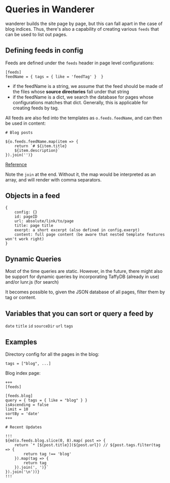 # Queries in Wanderer

wanderer builds the site page by page, but this can fall apart in the case of blog indices. Thus, there's also a capability of creating various `feeds` that can be used to list out pages.

## Defining feeds in config

Feeds are defined under the `feeds` header in page level configurations:

```
[feeds]
feedName = { tags = { like = 'feedTag' }  }
```

* if the feedName is a string, we assume that the feed should be made of the files whose **source directories** fall under that string
* if the feedName is a dict, we search the database for pages whose configurations matches that dict. Generally, this is applicable for creating feeds by tag.

All feeds are also fed into the templates as `o.feeds.feedName`, and can then be used in content:

```
# Blog posts

${o.feeds.feedName.map(item => {
    return `# ${item.title}
    ${item.description}`
}).join('')}
```

[Reference](https://benfrain.com/html-templating-with-vanilla-javascript-es2015-template-literals/#h-H2_2)

Note the `join` at the end. Without it, the map would be interpreted as an array, and will render with comma separators.

## Objects in a feed

```
{
    config: {}
    id: pageID
    url: absolute/link/to/page
    title: page title
    exerpt: a short excerpt (also defined in config.exerpt)
    content: full page content (be aware that nested template features won't work right)
}
```

## Dynamic Queries

Most of the time queries are static. However, in the future, there might also be support for dynamic queries by incorporating TaffyDB (already in use) and/or lunr.js (for search)

It becomes possible to, given the JSON database of all pages, filter them by tag or content.

## Variables that you can sort or query a feed by

`date`
`title`
`id`
`sourceDir`
`url`
`tags`

## Examples

Directory config for all the pages in the blog:
```
tags = ["blog", ...]
```

Blog index page:
```
+++
[feeds]

[feeds.blog]
query = { tags = { like = "blog" } }
isAscending = false
limit = 10
sortBy = 'date'
+++

# Recent Updates

!!!
${md(o.feeds.blog.slice(0, 8).map( post => {
    return `* [${post.title}](${post.url}) // ${post.tags.filter(tag => {
        return tag !== 'blog'
    }).map(tag => {
        return tag
    }).join(', ')}`
}).join('\n'))}
!!!
```
